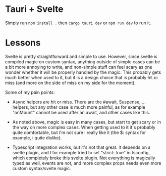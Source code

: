 # Tauri + Svelte

Simply run `npm install .` then `cargo tauri dev` or `npm run dev` to run it.

# Lessons

Svelte is pretty straightforward and simple to use. However, since svelte is
compiled magic on custom syntax, anything outside of simple cases can be a bit
more annoying to write, and non-simple stuff can feel scary as one wonder whether
it will be properly handled by the magic. This probably gets much better when
used to it, but it is a design choice that is probably hit or miss (and more on
the side of miss on my side for the moment).

Some of my pain points:

- Async helpers are hit or miss. There are the #await, Suspense, ... helpers, but any
  other case is much more painful, as for example "onMount" cannot be used after an
  await, and other cases like this.

- As noted above, magic is easy in many cases, but start to get scary or in the way
  on more complex cases. When getting used to it it's probably quite comfortable, but
  i'm not sure i really like it (the $: syntax for example, i quite dislike).

- Typescript integration works, but it's not that great. It depends on a svelte plugin,
  and I for example tried to set "strict: true" in tsconfig, which completely broke
  this svelte plugin. Not everything is magically typed as well, events are not, and
  more complex props needs even more custom syntax/svelte magic.